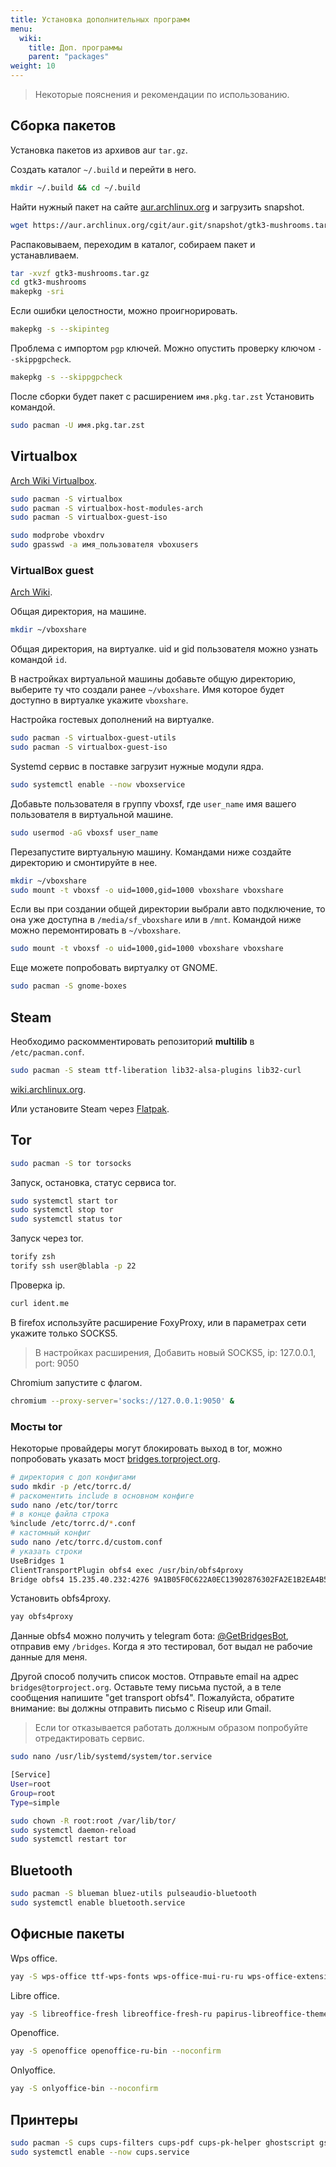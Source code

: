 ```yaml
---
title: Установка дополнительных программ
menu:
  wiki:
    title: Доп. программы
    parent: "packages"
weight: 10
---
```


> Некоторые пояснения и рекомендации по использованию.

## Сборка пакетов

Установка пакетов из архивов aur `tar.gz`.

Создать каталог `~/.build` и перейти в него.

```bash
mkdir ~/.build && cd ~/.build
```

Найти нужный пакет на сайте [aur.archlinux.org](https://aur.archlinux.org) и загрузить snapshot.

```bash
wget https://aur.archlinux.org/cgit/aur.git/snapshot/gtk3-mushrooms.tar.gz
```

Распаковываем, переходим в каталог, собираем пакет и устанавливаем.

```bash
tar -xvzf gtk3-mushrooms.tar.gz
cd gtk3-mushrooms
makepkg -sri
```

Если ошибки целостности, можно проигнорировать.

```bash
makepkg -s --skipinteg
```

Проблема с импортом `pgp` ключей. Можно опустить проверку ключом `--skippgpcheck`.

```bash
makepkg -s --skippgpcheck
```

После сборки будет пакет с расширением `имя.pkg.tar.zst` Установить командой.

```bash
sudo pacman -U имя.pkg.tar.zst
```

## Virtualbox

[Arch Wiki Virtualbox](https://wiki.archlinux.org/index.php/VirtualBox_(%D0%A0%D1%83%D1%81%D1%81%D0%BA%D0%B8%D0%B9)).

```bash
sudo pacman -S virtualbox
sudo pacman -S virtualbox-host-modules-arch
sudo pacman -S virtualbox-guest-iso

sudo modprobe vboxdrv
sudo gpasswd -a имя_пользователя vboxusers
```

### VirtualBox guest

[Arch Wiki](https://wiki.archlinux.org/index.php/VirtualBox/Install_Arch_Linux_as_a_guest).

Общая директория, на машине.

```bash
mkdir ~/vboxshare
```

Общая директория, на виртуалке. uid и gid пользователя можно узнать командой `id`.

В настройках виртуальной машины добавьте общую директорию, выберите ту что создали ранее `~/vboxshare`. Имя которое будет доступно в виртуалке укажите `vboxshare`.

Настройка гостевых дополнений на виртуалке.

```bash
sudo pacman -S virtualbox-guest-utils
sudo pacman -S virtualbox-guest-iso
```

Systemd сервис в поставке загрузит нужные модули ядра.

```bash
sudo systemctl enable --now vboxservice
```

Добавьте пользователя в группу vboxsf, где `user_name` имя вашего пользователя в виртуальной машине.

```bash
sudo usermod -aG vboxsf user_name
```

Перезапустите виртуальную машину. Командами ниже создайте директорию и смонтируйте в нее.

```bash
mkdir ~/vboxshare
sudo mount -t vboxsf -o uid=1000,gid=1000 vboxshare vboxshare
```

Если вы при создании общей директории выбрали авто подключение, то она уже доступна в `/media/sf_vboxshare` или в `/mnt`. Командой ниже можно перемонтировать в `~/vboxshare`.

```bash
sudo mount -t vboxsf -o uid=1000,gid=1000 vboxshare vboxshare
```

Еще можете попробовать виртуалку от GNOME.

```bash
sudo pacman -S gnome-boxes
```

## Steam

Необходимо раскомментировать репозиторий **multilib** в `/etc/pacman.conf`.

```bash
sudo pacman -S steam ttf-liberation lib32-alsa-plugins lib32-curl
```

[wiki.archlinux.org](https://wiki.archlinux.org/index.php/Steam_(%D0%A0%D1%83%D1%81%D1%81%D0%BA%D0%B8%D0%B9)).

Или установите Steam через [Flatpak](/wiki/install/pkg-manager/#flatpak).

## Tor

```bash
sudo pacman -S tor torsocks
```

Запуск, остановка, статус сервиса tor.

```bash
sudo systemctl start tor
sudo systemctl stop tor
sudo systemctl status tor
```

Запуск через tor.

```bash
torify zsh
torify ssh user@blabla -p 22
```

Проверка ip.

```bash
curl ident.me
```

В firefox используйте расширение FoxyProxy, или в параметрах сети укажите только SOCKS5.

> В настройках расширения, Добавить новый SOCKS5, ip: 127.0.0.1, port: 9050

Chromium запустите с флагом.

```bash
chromium --proxy-server='socks://127.0.0.1:9050' &
```

### Мосты tor

Некоторые провайдеры могут блокировать выход в tor, можно попробовать указать мост [bridges.torproject.org](https://bridges.torproject.org/).

```bash
# директория с доп конфигами
sudo mkdir -p /etc/torrc.d/
# раскоментить include в основном конфиге
sudo nano /etc/tor/torrc
# в конце файла строка
%include /etc/torrc.d/*.conf
# кастомный конфиг
sudo nano /etc/torrc.d/custom.conf
# указать строки
UseBridges 1
ClientTransportPlugin obfs4 exec /usr/bin/obfs4proxy
Bridge obfs4 15.235.40.232:4276 9A1B05F0C622A0EC13902876302FA2E1B2EA4B5F cert=RWCkXxF0kknQs2T7yIUBPGJUTlUpKXdzVlc9uKdZtbzvcqNvjQHZYGG0kWzlJxbcLaqaQg iat-mode=0
```

Установить obfs4proxy.

```bash
yay obfs4proxy
```

Данные obfs4 можно получить у telegram бота: [@GetBridgesBot](https://t.me/GetBridgesBot), отправив ему `/bridges`. Когда я это тестировал, бот выдал не рабочие данные для меня.

Другой способ получить список мостов. Отправьте email на адрес `bridges@torproject.org`. Оставьте тему письма пустой, а в теле cообщения напишите "get transport obfs4". Пожалуйста, обратите внимание: вы должны отправить письмо с Riseup или Gmail.

> Если tor отказывается работать должным образом попробуйте отредактировать сервис.

```bash
sudo nano /usr/lib/systemd/system/tor.service
```

```bash
[Service]
User=root
Group=root
Type=simple
```

```bash
sudo chown -R root:root /var/lib/tor/
sudo systemctl daemon-reload
sudo systemctl restart tor
```

## Bluetooth

```bash
sudo pacman -S blueman bluez-utils pulseaudio-bluetooth
sudo systemctl enable bluetooth.service
```

## Офисные пакеты

Wps office.

```bash
yay -S wps-office ttf-wps-fonts wps-office-mui-ru-ru wps-office-extension-russian-dictionary --noconfirm
```

Libre office.

```bash
yay -S libreoffice-fresh libreoffice-fresh-ru papirus-libreoffice-theme --noconfirm
```

Openoffice.

```bash
yay -S openoffice openoffice-ru-bin --noconfirm
```

Onlyoffice.

```bash
yay -S onlyoffice-bin --noconfirm
```

## Принтеры

```bash
sudo pacman -S cups cups-filters cups-pdf cups-pk-helper ghostscript gsfonts foomatic-db foomatic-db-engine foomatic-db-ppds foomatic-db-nonfree foomatic-db-nonfree-ppds gutenprint foomatic-db-gutenprint-ppds system-config-printer hplip splix
sudo systemctl enable --now cups.service
```
